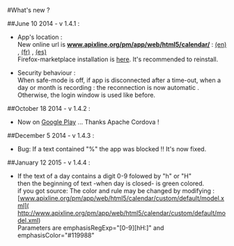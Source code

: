 ﻿#What's new ?



##June 10 2014 - v 1.4.1 :  
- App's location :  
New online url is **www.apixline.org/pm/app/web/html5/calendar/** : [(en)](http://www.apixline.org/pm/app/web/html5/calendar/en.html) , [(fr)](http://www.apixline.org/pm/app/web/html5/calendar/) , [(es)](http://www.apixline.org/pm/app/web/html5/calendar/es.html)   
Firefox-marketplace installation is [here](https://marketplace.firefox.com/app/fl-calendar). It's recommended to reinstall.

- Security behaviour :  
When safe-mode is off, if app is disconnected after a time-out, when  a day or month is recording : the reconnection is now automatic .  
Otherwise, the login window is used like before.  

##October 18 2014 - v 1.4.2 :  
- Now on [Google Play](https://play.google.com/store/apps/details?id=net.apixline.calendar&hl=en)
 ... Thanks Apache Cordova !
 
##December 5 2014 - v 1.4.3 :  
- Bug: If a text contained "%" the app was blocked !! 
  It's now fixed.
  
##January 12 2015 - v 1.4.4 :  
- If the text of a day contains a digit 0-9 folowed by "h" or "H"  
then the beginning of text -when day is closed- is green colored.  
if you got source:
The color and rule may be changed by modifying :  
  [www.apixline.org/pm/app/web/html5/calendar/custom/default/model.xml]( http://www.apixline.org/pm/app/web/html5/calendar/custom/default/model.xml)  
Parameters are emphasisRegExp="[0-9][hH:]" and emphasisColor="#119988"
 